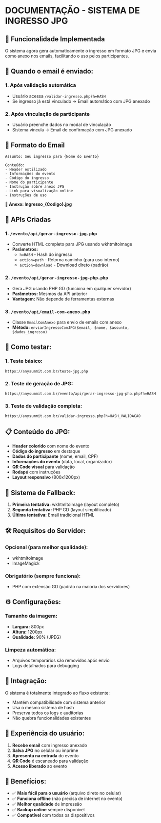 # DOCUMENTAÇÃO - SISTEMA DE INGRESSO JPG

## 📧 Funcionalidade Implementada

O sistema agora gera automaticamente o ingresso em formato JPG e envia como anexo nos emails, facilitando o uso pelos participantes.

## 🎯 Quando o email é enviado:

### 1. **Após validação automática**
- Usuário acessa `/validar-ingresso.php?h=HASH`
- Se ingresso já está vinculado → Email automático com JPG anexado

### 2. **Após vinculação de participante**
- Usuário preenche dados no modal de vinculação
- Sistema vincula → Email de confirmação com JPG anexado

## 📱 Formato do Email

```
Assunto: Seu ingresso para {Nome do Evento}

Conteúdo:
- Header estilizado
- Informações do evento
- Código do ingresso
- Nome do participante
- Instrução sobre anexo JPG
- Link para visualização online
- Instruções de uso
```

**📎 Anexo: Ingresso_{Codigo}.jpg**

## 🔧 APIs Criadas

### 1. `/evento/api/gerar-ingresso-jpg.php`
- Converte HTML completo para JPG usando wkhtmltoimage
- **Parâmetros:**
  - `h=HASH` - Hash do ingresso
  - `action=path` - Retorna caminho (para uso interno)
  - `action=download` - Download direto (padrão)

### 2. `/evento/api/gerar-ingresso-jpg-php.php`
- Gera JPG usando PHP GD (funciona em qualquer servidor)
- **Parâmetros:** Mesmos da API anterior
- **Vantagem:** Não depende de ferramentas externas

### 3. `/evento/api/email-com-anexo.php`
- Classe `EmailComAnexo` para envio de emails com anexo
- **Método:** `enviarIngressoComJPG($email, $nome, $assunto, $dados_ingresso)`

## 🧪 Como testar:

### 1. Teste básico:
```
https://anysummit.com.br/teste-jpg.php
```

### 2. Teste de geração de JPG:
```
https://anysummit.com.br/evento/api/gerar-ingresso-jpg-php.php?h=HASH
```

### 3. Teste de validação completa:
```
https://anysummit.com.br/validar-ingresso.php?h=HASH_VALIDACAO
```

## 📋 Conteúdo do JPG:

- **Header colorido** com nome do evento
- **Código do ingresso** em destaque
- **Dados do participante** (nome, email, CPF)
- **Informações do evento** (data, local, organizador)
- **QR Code visual** para validação
- **Rodapé** com instruções
- **Layout responsivo** (800x1200px)

## 🔄 Sistema de Fallback:

1. **Primeira tentativa:** wkhtmltoimage (layout completo)
2. **Segunda tentativa:** PHP GD (layout simplificado)
3. **Última tentativa:** Email tradicional HTML

## 🛠️ Requisitos do Servidor:

### Opcional (para melhor qualidade):
- wkhtmltoimage
- ImageMagick

### Obrigatório (sempre funciona):
- PHP com extensão GD (padrão na maioria dos servidores)

## ⚙️ Configurações:

### Tamanho da imagem:
- **Largura:** 800px
- **Altura:** 1200px
- **Qualidade:** 90% (JPEG)

### Limpeza automática:
- Arquivos temporários são removidos após envio
- Logs detalhados para debugging

## 🔗 Integração:

O sistema é totalmente integrado ao fluxo existente:
- Mantém compatibilidade com sistema anterior
- Usa o mesmo sistema de hash
- Preserva todos os logs e auditorias
- Não quebra funcionalidades existentes

## 📱 Experiência do usuário:

1. **Recebe email** com ingresso anexado
2. **Salva JPG** no celular ou imprime
3. **Apresenta na entrada** do evento
4. **QR Code** é escaneado para validação
5. **Acesso liberado** ao evento

## 🎉 Benefícios:

- ✅ **Mais fácil para o usuário** (arquivo direto no celular)
- ✅ **Funciona offline** (não precisa de internet no evento)
- ✅ **Melhor qualidade** de impressão
- ✅ **Backup online** sempre disponível
- ✅ **Compatível** com todos os dispositivos
